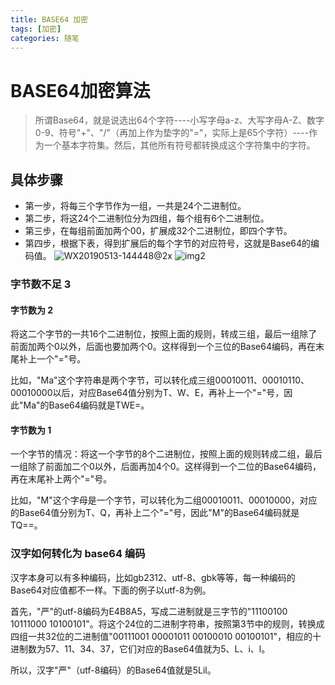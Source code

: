 ```yaml
---
title: BASE64 加密
tags: [加密]
categories: 随笔
---
```

# BASE64加密算法
>所谓Base64，就是说选出64个字符----小写字母a-z、大写字母A-Z、数字0-9、符号"+"、"/"（再加上作为垫字的"="，实际上是65个字符）----作为一个基本字符集。然后，其他所有符号都转换成这个字符集中的字符。

## 具体步骤
* 第一步，将每三个字节作为一组，一共是24个二进制位。
* 第二步，将这24个二进制位分为四组，每个组有6个二进制位。
* 第三步，在每组前面加两个00，扩展成32个二进制位，即四个字节。
* 第四步，根据下表，得到扩展后的每个字节的对应符号，这就是Base64的编码值。
![WX20190513-144448@2x](https://i.loli.net/2019/05/13/5cd9127ce8b0686436.png)
![img2](https://i.loli.net/2019/05/13/5cd912bbd6a0785141.png)
### 字节数不足 3
#### 字节数为 2
将这二个字节的一共16个二进制位，按照上面的规则，转成三组，最后一组除了前面加两个0以外，后面也要加两个0。这样得到一个三位的Base64编码，再在末尾补上一个"="号。

比如，"Ma"这个字符串是两个字节，可以转化成三组00010011、00010110、00010000以后，对应Base64值分别为T、W、E，再补上一个"="号，因此"Ma"的Base64编码就是TWE=。
#### 字节数为 1
一个字节的情况：将这一个字节的8个二进制位，按照上面的规则转成二组，最后一组除了前面加二个0以外，后面再加4个0。这样得到一个二位的Base64编码，再在末尾补上两个"="号。

比如，"M"这个字母是一个字节，可以转化为二组00010011、00010000，对应的Base64值分别为T、Q，再补上二个"="号，因此"M"的Base64编码就是TQ==。
### 汉字如何转化为 base64 编码
汉字本身可以有多种编码，比如gb2312、utf-8、gbk等等，每一种编码的Base64对应值都不一样。下面的例子以utf-8为例。

首先，"严"的utf-8编码为E4B8A5，写成二进制就是三字节的"11100100 10111000 10100101"。将这个24位的二进制字符串，按照第3节中的规则，转换成四组一共32位的二进制值"00111001 00001011 00100010 00100101"，相应的十进制数为57、11、34、37，它们对应的Base64值就为5、L、i、l。

所以，汉字"严"（utf-8编码）的Base64值就是5Lil。

